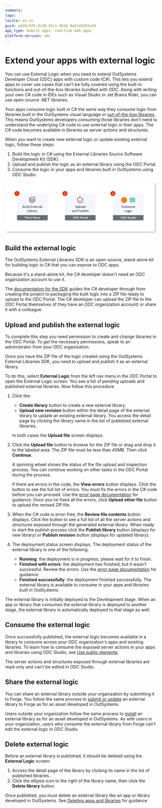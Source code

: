 ```yaml
---
summary: 
tags:
locale: en-us
guid: a426c9fb-4c50-42c1-9616-9e51493b5a34
app_type: mobile apps, reactive web apps
platform-version: odc
---
```


# Extend your apps with external logic

You can use External Logic when you need to extend OutSystems Developer Cloud (ODC) apps with custom code (C#). This lets you extend apps to cover use cases that can't be fully covered using the built-in functions and out-of-the-box libraries bundled with ODC. Along with writing your own C# code in IDEs such as Visual Studio or Jet Brains Rider, you can use open-source .NET libraries.

Your apps consume logic built in C# the same way they consume logic from libraries built in the OutSystems visual language or [out-of-the-box libraries](../../reference/libraries/intro.md). This means OutSystems developers consuming those libraries don't need to understand the underlying C# code to use external logic in their apps. The C# code becomes available in libraries as server actions and structures.

When you want to create new external logic or update existing external logic, follow these steps:

1. Build the logic in C# using the External Libraries Source Software Development Kit (SDK).
2. Upload and publish the logic as an external library using the ODC Portal.
3. Consume the logic in your apps and libraries built in OutSystems using ODC Studio.

![External Logic steps](images/extend-apps-with-external-logic-diag.png "External Logic steps")

## Build the external logic

The OutSystems External Libraries SDK is an open-source, stand-alone kit for building logic in C# that you can expose to ODC apps.

Because it's a stand-alone kit, the C# developer doesn't need an ODC organization account to use it.

The [documentation for the SDK](README.md) guides the C# developer through from creating the project to packaging the built logic into a ZIP file ready to upload to the ODC Portal. The C# developer can upload the ZIP file to the ODC Portal themselves (if they have an ODC organization account) or share it with a colleague.

## Upload and publish the external logic

<div class="info" markdown="1">

To complete this step you need permission to create and change libraries in the ODC Portal. To get the necessary permissions, speak to an administrator from your ODC organization.

</div>

Once you have the ZIP file of the logic created using the OutSystems External Libraries SDK, you need to upload and publish it as an external library.

To do this, select **External Logic** from the left nav menu in the ODC Portal to open the External Logic screen. You see a list of pending uploads and published external libraries. Now follow this procedure.

1. Click the:

    * **Create library** button to create a new external library. 
    * **Upload new revision** button within the detail page of the external library to update an existing external library. You access the detail page by clicking the library name in the list of published external libraries.

    In both cases the **Upload file** screen displays.

1. Click the **Upload file** button to browse for the ZIP file or drag and drop it to the labeled area. The ZIP file must be less than 40MB. Then click **Continue**.

    A spinning wheel shows the status of the file upload and inspection process. You can continue working on other tasks in the ODC Portal during the process.

    <div class="info" markdown="1">

    If there are errors in the code, the **View errors** button displays. Click the button to see the full list of errors. You must fix the errors in the C# code before you can proceed. Use the [error page documentation](../../../error/elg/intro.md) for guidance. Once you've fixed all the errors, click **Upload other file** button to upload the revised ZIP file.

    </div>

1. When the C# code is error-free, the **Review file contents** button displays. Click the button to see a full list of all the server actions and structures exposed through the generated external library. When ready to start the publish process click the **Publish library** button (displays for new library) or **Publish revision** button (displays for updated library).

1. The deployment status screen displays. The deployment status of the external library is one of the following:

    * **Running**: the deployment is in progress; please wait for it to finish.
    * **Finished with errors**: the deployment has finished, but it wasn't successful. Review the errors. Use the [error page documentation](../../../error/elg/intro.md) for guidance.
    * **Finished successfully**: the deployment finished successfully. The external library is available to consume in your apps and libraries built in OutSystems.

The external library is initially deployed to the Development stage. When an app or library that consumes the external library is deployed to another stage, the external library is automatically deployed to that stage as well.

## Consume the external logic

Once successfully published, the external logic becomes available in a library to consume across your ODC organization's apps and existing libraries. To learn how to consume the exposed server actions in your apps and libraries using ODC Studio, see [Use public elements](../use-public-elements.md#libraries).

<div class="info" markdown="1">

The server actions and structures exposed through external libraries are read-only and can't be edited in ODC Studio.

</div>

## Share the external logic

You can share an external library outside your organization by submitting it to Forge. You follow the same process to [submit or update](../../forge/submit.md) an external library to Forge as for an asset developed in OutSystems.

Users outside your organization follow the same process to [install](../../forge/install.md) an external library as for an asset developed in OutSystems. As with users in your organization, users who consume the external library from Forge can't edit the external logic in ODC Studio.

## Delete external logic

Before an external library is published, it should be deleted using the **External Logic** screen:

1. Access the detail page of the library by clicking its name in the list of published libraries.
1. Click the ellipsis icon to the right of the library name, then click the **Delete library** button.

Once published, you must delete an external library like an app or library developed in OutSystems. See [Deleting apps and libraries](../../building-apps/deleting-apps/intro.md) for guidance.
